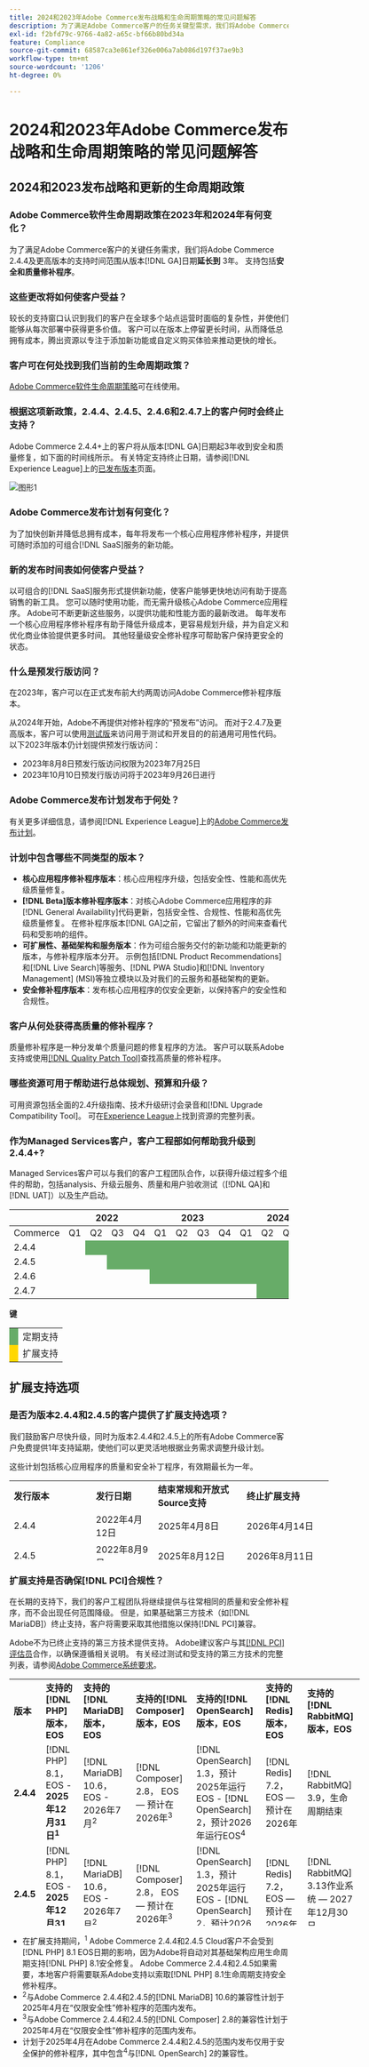 ```yaml
---
title: 2024和2023年Adobe Commerce发布战略和生命周期策略的常见问题解答
description: 为了满足Adobe Commerce客户的任务关键型需求，我们将Adobe Commerce 2.4.4及更高版本的支持时间范围从版本{0**日期延长到**3年。  [!DNL GA] 支持包括**安全和质量补丁**。 有关时间详细信息，请参阅我们新的[发布日历](https://experienceleague.adobe.com/docs/commerce-operations/release/planning/schedule.html)。
exl-id: f2bfd79c-9766-4a82-a65c-bf66b80bd34a
feature: Compliance
source-git-commit: 68587ca3e861ef326e006a7ab086d197f37ae9b3
workflow-type: tm+mt
source-wordcount: '1206'
ht-degree: 0%

---
```


# 2024和2023年Adobe Commerce发布战略和生命周期策略的常见问题解答

## 2024和2023发布战略和更新的生命周期政策

### Adobe Commerce软件生命周期政策在2023年和2024年有何变化？

为了满足Adobe Commerce客户的关键任务需求，我们将Adobe Commerce 2.4.4及更高版本的支持时间范围从版本[!DNL GA]日期&#x200B;**延长到** 3年。 支持包括&#x200B;**安全和质量修补程序**。

### 这些更改将如何使客户受益？

较长的支持窗口认识到我们的客户在全球多个站点运营时面临的复杂性，并使他们能够从每次部署中获得更多价值。 客户可以在版本上停留更长时间，从而降低总拥有成本，腾出资源以专注于添加新功能或自定义购买体验来推动更快的增长。

### 客户可在何处找到我们当前的生命周期政策？

[Adobe Commerce软件生命周期策略](https://www.adobe.com/content/dam/cc/en/legal/terms/enterprise/pdfs/Adobe-Commerce-Software-Lifecycle-Policy.pdf)可在线使用。

### 根据这项新政策，2.4.4、2.4.5、2.4.6和2.4.7上的客户何时会终止支持？

Adobe Commerce 2.4.4+上的客户将从版本[!DNL GA]日期起3年收到安全和质量修复，如下面的时间线所示。 有关特定支持终止日期，请参阅[!DNL Experience League]上的[已发布版本](https://experienceleague.adobe.com/docs/commerce-operations/release/versions.html)页面。

![图形1](assets/MSKB-1978-1.jpg)

### Adobe Commerce发布计划有何变化？

为了加快创新并降低总拥有成本，每年将发布一个核心应用程序修补程序，并提供可随时添加的可组合[!DNL SaaS]服务的新功能。

### 新的发布时间表如何使客户受益？

以可组合的[!DNL SaaS]服务形式提供新功能，使客户能够更快地访问有助于提高销售的新工具。 您可以随时使用功能，而无需升级核心Adobe Commerce应用程序。 Adobe可不断更新这些服务，以提供功能和性能方面的最新改进。 每年发布一个核心应用程序修补程序有助于降低升级成本，更容易规划升级，并为自定义和优化商业体验提供更多时间。 其他轻量级安全修补程序可帮助客户保持更安全的状态。

### 什么是预发行版访问？

在2023年，客户可以在正式发布前大约两周访问Adobe Commerce修补程序版本。

从2024年开始，Adobe不再提供对修补程序的“预发布”访问。 而对于2.4.7及更高版本，客户可以使用[测试版](https://experienceleague.adobe.com/docs/commerce-operations/release/beta.html)来访问用于测试和开发目的的前通用可用性代码。 以下2023年版本仍计划提供预发行版访问：

* 2023年8月8日预发行版访问权限为2023年7月25日
* 2023年10月10日预发行版访问将于2023年9月26日进行

### Adobe Commerce发布计划发布于何处？

有关更多详细信息，请参阅[!DNL Experience League]上的[Adobe Commerce发布计划](https://experienceleague.adobe.com/docs/commerce-operations/release/planning/schedule.html)。

### 计划中包含哪些不同类型的版本？

* **核心应用程序修补程序版本**：核心应用程序升级，包括安全性、性能和高优先级质量修复。
* **[!DNL Beta]版本修补程序版本**：对核心Adobe Commerce应用程序的非[!DNL General Availability]代码更新，包括安全性、合规性、性能和高优先级质量修复。 在修补程序版本[!DNL GA]之前，它留出了额外的时间来查看代码和受影响的组件。
* **可扩展性、基础架构和服务版本**：作为可组合服务交付的新功能和功能更新的版本，与修补程序版本分开。 示例包括[!DNL Product Recommendations]和[!DNL Live Search]等服务、[!DNL PWA Studio]和[!DNL Inventory Management] (MSI)等独立模块以及对我们的云服务和基础架构的更新。
* **安全修补程序版本**：发布核心应用程序的仅安全更新，以保持客户的安全性和合规性。

### 客户从何处获得高质量的修补程序？

质量修补程序是一种分发单个质量问题的修复程序的方法。 客户可以联系Adobe支持或使用[[!DNL Quality Patch Tool]](https://experienceleague.adobe.com/en/docs/commerce-operations/tools/quality-patches-tool/quality-patches-tool-to-self-serve-quality-patches)查找高质量的修补程序。

### 哪些资源可用于帮助进行总体规划、预算和升级？

可用资源包括全面的2.4升级指南、技术升级研讨会录音和[!DNL Upgrade Compatibility Tool]。 可在[Experience League](https://experienceleague.adobe.com/docs/commerce-operations/upgrade-guide/resources/recommended-reading.html)上找到资源的完整列表。

### 作为Managed Services客户，客户工程部如何帮助我升级到2.4.4+?

Managed Services客户可以与我们的客户工程团队合作，以获得升级过程多个组件的帮助，包括analysis、升级云服务、质量和用户验收测试（[!DNL QA]和[!DNL UAT]）以及生产启动。

<table style="table-layout:auto">
<thead>
  <tr>
    <th colspan="1"></th>
    <th colspan="4">2022</th>
    <th colspan="4">2023</th>
    <th colspan="4">2024</th>
    <th colspan="4">2025</th>
    <th colspan="4">2026</th>
    <th colspan="4">2027</th>
  </tr>
</thead>
<tbody>
  <tr>
    <td>Commerce</td>
    <td>Q1</td>
    <td>Q2</td>
    <td>Q3</td>
    <td>Q4</td>
    <td>Q1</td>
    <td>Q2</td>
    <td>Q3</td>
    <td>Q4</td>
    <td>Q1</td>
    <td>Q2</td>
    <td>Q3</td>
    <td>Q4</td>
    <td>Q1</td>
    <td>Q2</td>
    <td>Q3</td>
    <td>Q4</td>
    <td>Q1</td>
    <td>Q2</td>
    <td>Q3</td>
    <td>Q4</td>
    <td>Q1</td>
    <td>Q2</td>
    <td>Q3</td>
    <td>Q4</td>
  </tr>
  <tr>
    <td>2.4.4</td>
    <td></td>
    <td colspan="13" style="background-color:#67ac68;"></td>
    <td colspan="4" style="background-color:#ffd700;"></td>
    <td colspan="6"></td>
  </tr>
  <tr>
    <td>2.4.5</td>
    <td colspan="2"></td>
    <td colspan="13" style="background-color:#67ac68;"></td>
    <td colspan="4" style="background-color:#ffd700;"></td>
    <td colspan="6"></td>
  </tr>
  <tr>
    <td>2.4.6</td>
    <td colspan="4"></td>
    <td colspan="15" style="background-color:#67ac68;"></td>
    <td colspan="8"></td>
  </tr>
  <tr>
    <td>2.4.7</td>
    <td colspan="9"></td>
    <td colspan="13" style="background-color:#67ac68;"></td>
    <td colspan="2"></td>
  </tr>
</tbody>
</table>

**键**

<table style="table-layout:auto">
 <tbody>
  <tr>
   <td style="background-color:#67ac68;"></td>
   <td>定期支持</td>
  </tr>
  <tr>
   <td style="background-color:#ffd700;"></td>
   <td>扩展支持</td>
  </tr>
 </tbody>
</table>

## 扩展支持选项

### 是否为版本2.4.4和2.4.5的客户提供了扩展支持选项？

我们鼓励客户尽快升级，同时为版本2.4.4和2.4.5上的所有Adobe Commerce客户免费提供1年支持延期，使他们可以更灵活地根据业务需求调整升级计划。

这些计划包括核心应用程序的质量和安全补丁程序，有效期最长为一年。

<table style="height: 144px; width: 632.2px;">
<tbody>
<tr>
<td class="wysiwyg-text-align-center" style="width: 132px;"><strong>发行版本</strong></td>
<td class="wysiwyg-text-align-center" style="width: 96px;"><strong>发行日期</strong></td>
<td class="wysiwyg-text-align-center" style="width: 144px;"><strong>结束常规和开放式Source支持</strong></td>
<td class="wysiwyg-text-align-center" style="width: 140.2px;"><strong>终止扩展支持</strong></td>
</tr>
<tr>
<td class="wysiwyg-text-align-center" style="width: 132px;">2.4.4</td>
<td style="width: 96px;">2022年4月12日</td>
<td style="width: 144px;">2025年4月8日</td>
<td style="width: 140.2px;">2026年4月14日</td>
</tr>
<tr>
<td class="wysiwyg-text-align-center" style="width: 132px;">2.4.5</td>
<td style="width: 96px;">2022年8月9日</td>
<td style="width: 144px;">2025年8月12日</td>
<td style="width: 140.2px;">2026年8月11日</td>
</tr>
</tbody>
</table>

### 扩展支持是否确保[!DNL PCI]合规性？

在长期的支持下，我们的客户工程团队将继续提供与往常相同的质量和安全修补程序，而不会出现任何范围降级。 但是，如果基础第三方技术（如[!DNL MariaDB]）终止支持，客户将需要采取其他措施以保持[!DNL PCI]兼容。

Adobe不为已终止支持的第三方技术提供支持。 Adobe建议客户与其[[!DNL PCI] 评估员](https://www.pcisecuritystandards.org/assessors_and_solutions/qualified_security_assessors/)合作，以确保遵循相关说明。 有关经过测试和受支持的第三方技术的完整列表，请参阅[Adobe Commerce系统要求](https://experienceleague.adobe.com/en/docs/commerce-operations/installation-guide/system-requirements)。

<table style="height: 444px; width: 632.2px;">
<tbody>
<tr>
<td class="wysiwyg-text-align-center" style="width: 48px;"><strong>版本</strong></td>
<td class="wysiwyg-text-align-center" style="width: 72px;"><strong>支持的[!DNL PHP]版本，EOS</strong></td>
<td class="wysiwyg-text-align-center" style="width: 96px;"><strong>支持的[!DNL MariaDB]版本，EOS</strong></td>
<td class="wysiwyg-text-align-center" style="width: 108px;"><strong>支持的[!DNL Composer]版本，EOS</strong></td>
<td class="wysiwyg-text-align-center" style="width: 126px;"><strong>支持的[!DNL OpenSearch]版本，EOS</strong></td>
<td class="wysiwyg-text-align-center" style="width: 86.2px;"><strong>支持的[!DNL Redis]版本，EOS</strong></td>
<td class="wysiwyg-text-align-center" style="width: 96px;"><strong>支持的[!DNL RabbitMQ]版本，EOS</strong></td>
</tr>
<tr>
<td class="wysiwyg-text-align-center" style="width: 48px;"><strong>2.4.4</strong></td>
<td style="width: 72px;">[!DNL PHP] 8.1， EOS - <strong>2025年12月31日<sup>1</sup></strong></td>
<td style="width: 96px;">[!DNL MariaDB] 10.6，EOS - 2026年7月<sup>2</sup></td>
<td style="width: 108px;">[!DNL Composer] 2.8， EOS — 预计在2026年<sup>3</sup></td>
<td style="width: 126px;">[!DNL OpenSearch] 1.3，预计2025年运行EOS - [!DNL OpenSearch] 2，预计2026年运行EOS<sup>4</sup></td>
<td style="width: 86.2px;">[!DNL Redis] 7.2，EOS — 预计在2026年</td>
<td style="width: 96px;">[!DNL RabbitMQ] 3.9，生命周期结束</td>
</tr>
<tr>
<td class="wysiwyg-text-align-center" style="width: 48px;"><strong>2.4.5</strong></td>
<td style="width: 72px;">[!DNL PHP] 8.1， EOS - <strong>2025年12月31日<sup>1</sup></strong></td>
<td style="width: 96px;">[!DNL MariaDB] 10.6，EOS - 2026年7月<sup>2</sup></td>
<td style="width: 108px;">[!DNL Composer] 2.8， EOS — 预计在2026年<sup>3</sup></td>
<td style="width: 126px;">[!DNL OpenSearch] 1.3，预计2025年运行EOS - [!DNL OpenSearch] 2，预计2026年运行EOS<sup>4</sup></td>
<td style="width: 86.2px;">[!DNL Redis] 7.2，EOS — 预计在2026年</td>
<td style="width: 96px;">[!DNL RabbitMQ] 3.13作业系统 — 2027年12月30日</td>
</tr>
</tbody>
</table>

* 在扩展支持期间，<sup>1</sup> Adobe Commerce 2.4.4和2.4.5 Cloud客户不会受到[!DNL PHP] 8.1 EOS日期的影响，因为Adobe将自动对其基础架构应用生命周期支持[!DNL PHP] 8.1安全修复。 Adobe Commerce 2.4.4和2.4.5如果需要，本地客户将需要联系Adobe支持以索取[!DNL PHP] 8.1生命周期支持安全修补程序。
* <sup>2</sup>与Adobe Commerce 2.4.4和2.4.5的[!DNL MariaDB] 10.6的兼容性计划于2025年4月在“仅限安全性”修补程序的范围内发布。
* <sup>3</sup>与Adobe Commerce 2.4.4和2.4.5的[!DNL Composer] 2.8的兼容性计划于2025年4月在“仅限安全性”修补程序的范围内发布。
* 计划于2025年4月在Adobe Commerce 2.4.4和2.4.5的范围内发布仅用于安全保护的修补程序，其中包含<sup>4</sup>与[!DNL OpenSearch] 2的兼容性。
